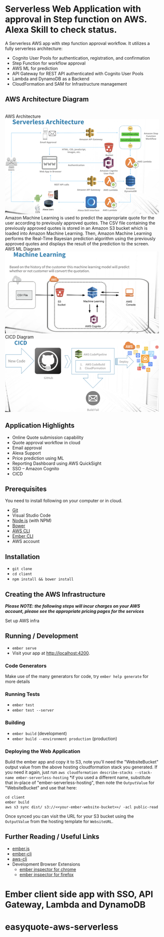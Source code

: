 # Serverless Web Application with approval in Step function on AWS. Alexa Skill to check status.

A Serverless AWS app with step function approval workflow. It utilizes a fully serverless architecture:

 - Cognito User Pools for authentication, registration, and confirmation
 - Step Function for workflow approval
 - AWS ML for prediction
 - API Gateway for REST API authenticated with Cognito User Pools
 - Lambda and DynamoDB as a Backend
 - CloudFormation and SAM for Infrastructure management

## AWS Architecture Diagram
</br>
AWS Architecture</br>
<img src="images/architecture1.png">
</br>
Amazon Machine Learning is used to predict the appropriate quote for the user according to previously approved quotes. The CSV file containing the previously approved quotes is stored in an Amazon S3 bucket which is loaded into Amazon Machine Learning. Then, Amazon Machine Learning performs the Real-Time Bayesian prediction algorithm using the previously approved quotes and displays the result of the prediction to the screen.</br>
AWS ML Diagram</br>
<img src="images/AWS ML.png">
</br>
CICD Diagram
</br>
<img src="images/CICD.png">
</br>

## Application Highlights
* Online Quote submission capability 
* Quote approval workflow in cloud
* Email approval
* Alexa Support
* Price prediction using ML
* Reporting Dashboard using AWS QuickSight
* SSO – Amazon Cognito
* CICD

## Prerequisites

You need to install following on your computer or in cloud.

* [Git](https://git-scm.com/)
* Visual Studio Code
* [Node.js](https://nodejs.org/) (with NPM)
* [Bower](https://bower.io/)
* [AWS CLI](https://aws.amazon.com/cli)
* [Ember CLI](https://ember-cli.com/)
* AWS account


## Installation

* `git clone`
* `cd client`
* `npm install && bower install`

## Creating the AWS Infrastructure

***Please NOTE: the following steps will incur charges on your AWS account, please see the appropriate pricing pages for the services***

Set up AWS infra
   

## Running / Development

* `ember serve`
* Visit your app at [http://localhost:4200](http://localhost:4200).

### Code Generators

Make use of the many generators for code, try `ember help generate` for more details

### Running Tests

* `ember test`
* `ember test --server`

### Building

* `ember build` (development)
* `ember build --environment production` (production)

### Deploying the Web Application

Build the ember app and copy it to S3, note you'll need the "WebsiteBucket" output value from the above hosting cloudformation stack you generated. If you need it again, just run `aws cloudformation describe-stacks --stack-name ember-serverless-hosting` *if you used a different name, substitute that in-place of "ember-serverless-hosting", then note the `OutputValue` for "WebsiteBucket" and use that here:

    cd client
    ember build
    aws s3 sync dist/ s3://<<your-ember-website-bucket>>/ -acl public-read

Once synced you can visit the URL for your S3 bucket using the `OutputValue` from the hosting template for `WebsiteURL`.

## Further Reading / Useful Links

* [ember.js](http://emberjs.com/)
* [ember-cli](https://ember-cli.com/)
* [aws-cli](https://aws.amazon.com/cli)
* Development Browser Extensions
  * [ember inspector for chrome](https://chrome.google.com/webstore/detail/ember-inspector/bmdblncegkenkacieihfhpjfppoconhi)
  * [ember inspector for firefox](https://addons.mozilla.org/en-US/firefox/addon/ember-inspector/)
# Ember client side app with SSO, API Gateway, Lambda and DynamoDB
# easyquote-aws-serverless
